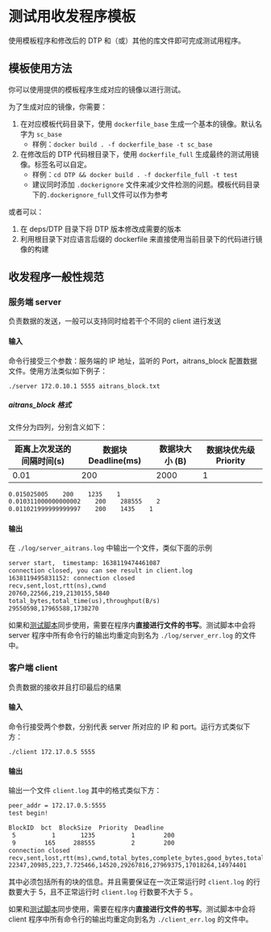 # 测试用收发程序模板

使用模板程序和修改后的 DTP 和（或）其他的库文件即可完成测试用程序。

## 模板使用方法

你可以使用提供的模板程序生成对应的镜像以进行测试。

为了生成对应的镜像，你需要：

1. 在对应模板代码目录下，使用 `dockerfile_base` 生成一个基本的镜像。默认名字为 `sc_base`
    - 样例：`docker build . -f dockerfile_base -t sc_base`
2. 在修改后的 DTP 代码根目录下，使用 `dockerfile_full` 生成最终的测试用镜像。标签名可以自定。
    - 样例：`cd DTP && docker build . -f dockerfile_full -t test`
    - 建议同时添加 `.dockerignore` 文件来减少文件检测的问题。模板代码目录下的`.dockerignore_full`文件可以作为参考

或者可以：

1. 在 deps/DTP 目录下将 DTP 版本修改成需要的版本
2. 利用根目录下对应语言后缀的 dockerfile 来直接使用当前目录下的代码进行镜像的构建

## 收发程序一般性规范

### 服务端 server

负责数据的发送，一般可以支持同时给若干个不同的 client 进行发送

#### 输入

命令行接受三个参数：服务端的 IP 地址，监听的 Port，aitrans_block 配置数据文件。使用方法类似如下例子：

`./server 172.0.10.1 5555 aitrans_block.txt`

##### aitrans_block 格式

文件分为四列，分别含义如下：

| 距离上次发送的间隔时间(s) | 数据块 Deadline(ms) | 数据块大小 (B)| 数据块优先级 Priority|
|--|--|--|--|
| 0.01| 200 | 2000 | 1 |

```txt
0.015025005    200    1235    1
0.010311000000000002    200    288555    2
0.011021999999999997    200    1435    1
```

#### 输出

在 `./log/server_aitrans.log` 中输出一个文件，类似下面的示例

```txt
server start,  timestamp: 1638119474461087
connection closed, you can see result in client.log
1638119495831152: connection closed
recv,sent,lost,rtt(ns),cwnd
20760,22566,219,2130155,5840
total_bytes,total_time(us),throughput(B/s)
29550598,17965588,1738270
```

如果和[测试脚本](https://github.com/simonkorl/dtp_test_scripts)同步使用，需要在程序内**直接进行文件的书写**。测试脚本中会将 server 程序中所有命令行的输出均重定向到名为 `./log/server_err.log` 的文件中。

### 客户端 client

负责数据的接收并且打印最后的结果

#### 输入

命令行接受两个参数，分别代表 server 所对应的 IP 和 port。运行方式类似下方：

`./client 172.17.0.5 5555`

#### 输出

输出一个文件 `client.log` 其中的格式类似下方：

```txt
peer_addr = 172.17.0.5:5555
test begin!

BlockID  bct  BlockSize  Priority  Deadline
 5          1       1235          1        200
 9        165     288555          2        200
connection closed
recv,sent,lost,rtt(ms),cwnd,total_bytes,complete_bytes,good_bytes,total_time(us)
22347,20985,223,7.725466,14520,29267816,27969375,17018264,14974401

```

其中必须包括所有的块的信息。并且需要保证在一次正常运行时 `client.log` 的行数要大于 5，且不正常运行时 `client.log`  行数要不大于 5 。

如果和[测试脚本](https://github.com/simonkorl/dtp_test_scripts)同步使用，需要在程序内**直接进行文件的书写**。测试脚本中会将 client 程序中所有命令行的输出均重定向到名为 `./client_err.log` 的文件中。